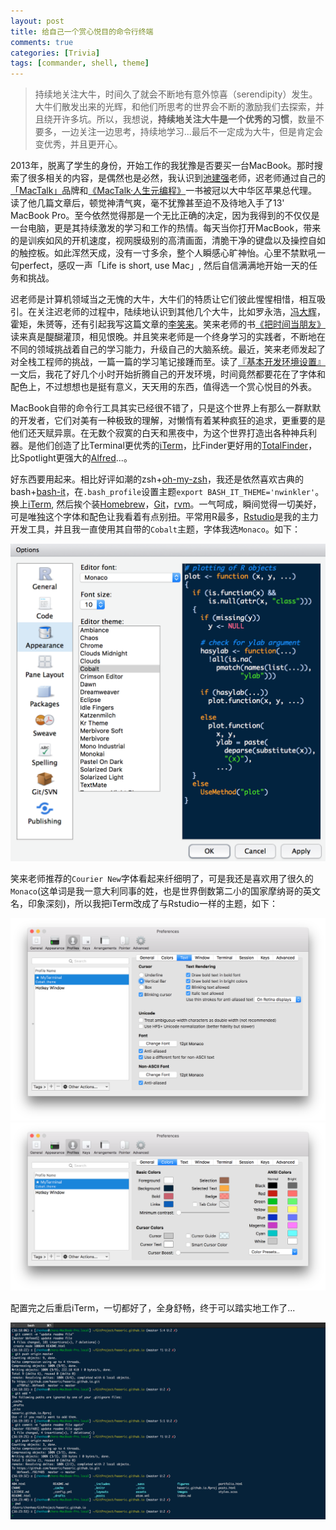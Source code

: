 ```yaml
---
layout: post
title: 给自己一个赏心悦目的命令行终端
comments: true
categories: [Trivia]
tags: [commander, shell, theme]
---
```


> 持续地关注大牛，时间久了就会不断地有意外惊喜（serendipity）发生。大牛们散发出来的光辉，和他们所思考的世界会不断的激励我们去探索，并且绕开许多坑。所以，我想说，**持续地关注大牛是一个优秀的习惯**，数量不要多，一边关注一边思考，持续地学习...最后不一定成为大牛，但是肯定会变优秀，并且更开心。

2013年，脱离了学生的身份，开始工作的我犹豫是否要买一台MacBook。那时搜索了很多相关的内容，是偶然也是必然，我认识到[池建强](http://macshuo.com)老师，迟老师通过自己的[「MacTalk」](http://macshuo.com)品牌和[《MacTalk·人生元编程》](https://www.amazon.cn/dp/B00ID5UV30)一书被冠以大中华区苹果总代理。读了他几篇文章后，顿觉神清气爽，毫不犹豫甚至迫不及待地入手了13' MacBook Pro。至今依然觉得那是一个无比正确的决定，因为我得到的不仅仅是一台电脑，更是其持续激发的学习和工作的热情。每天当你打开MacBook，带来的是训疾如风的开机速度，视网膜级别的高清画面，清脆干净的键盘以及操控自如的触控板。如此浑然天成，没有一寸多余，整个人瞬感心旷神怡。心里不禁默吼一句perfect，感叹一声「Life is short, use Mac」, 然后自信满满地开始一天的任务和挑战。

迟老师是计算机领域当之无愧的大牛，大牛们的特质让它们彼此惺惺相惜，相互吸引。在关注迟老师的过程中，陆续地认识到其他几个大牛，比如罗永浩，[冯大辉](http://dbanotes.net)，霍矩，朱赟等，还有引起我写这篇文章的[李笑来](http://xiaolai.li/about/)。笑来老师的书[《把时间当朋友》](http://zhibimo.com/books/xiaolai/ba-shi-jian-dang-zuo-peng-you/)读来真是醍醐灌顶，相见恨晚。并且笑来老师是一个终身学习的实践者，不断地在不同的领域挑战着自己的学习能力，升级自己的大脑系统。最近，笑来老师发起了对全栈工程师的挑战，一篇一篇的学习笔记接踵而至。读了[『基本开发环境设置』](http://xiaolai.li/2016/06/16/makecs-basic-dev-env-settup/)一文后，我花了好几个小时开始折腾自己的开发环境，时间竟然都要花在了字体和配色上，不过想想也是挺有意义，天天用的东西，值得选一个赏心悦目的外表。

MacBook自带的命令行工具其实已经很不错了，只是这个世界上有那么一群默默的开发者，它们对美有一种极致的理解，对懒惰有着某种疯狂的追求，更重要的是他们还天赋异禀。在无数个寂寞的白天和黑夜中，为这个世界打造出各种神兵利器。是他们创造了比Terminal更优秀的[iTerm](https://www.iterm2.com/)，比Finder更好用的[TotalFinder](http://totalfinder.binaryage.com/)，比Spotlight更强大的[Alfred](https://www.alfredapp.com/)...。

好东西要用起来。相比好评如潮的zsh+[oh-my-zsh](https://github.com/robbyrussell/oh-my-zsh)，我还是依然喜欢古典的bash+[bash-it](https://github.com/Bash-it/bash-it)，在`.bash_profile`设置主题`export BASH_IT_THEME='nwinkler'`。换上[iTerm](https://www.iterm2.com/), 然后挨个装[Homebrew](http://brew.sh)，[Git](https://git-scm.com)，[rvm](https://rvm.io)。一气呵成，瞬间觉得一切美好，可是唯独这个字体和配色让我看着有点别扭。平常用R最多，[Rstudio](https://www.rstudio.com)是我的主力开发工具，并且我一直使用其自带的`Cobalt`主题，字体我选`Monaco`。如下：

![](/images/codingTheme/Rstudio_theme.png)

笑来老师推荐的`Courier New`字体看起来纤细明了，可是我还是喜欢用了很久的`Monaco`(这单词是我一意大利同事的姓，也是世界倒数第二小的国家摩纳哥的英文名，印象深刻)，所以我把iTerm改成了与Rstudio一样的主题，如下：

![](/images/codingTheme/iterm_font.png)   
![](/images/codingTheme/iterm_color.png)   

配置完之后重启iTerm，一切都好了，全身舒畅，终于可以踏实地工作了...

![](/images/codingTheme/iterm_screenshot.png)  





